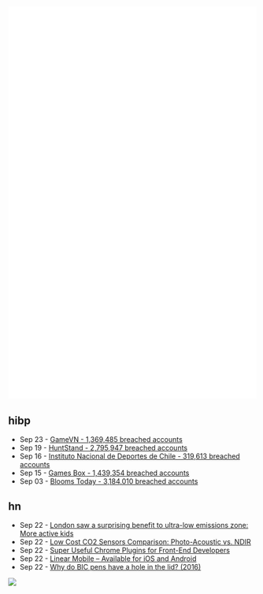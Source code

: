 ![Metrics](https://raw.githubusercontent.com/phixion/phixion/master/metrics.svg)

## hibp

<!--
for https://github.com/phixion/phixion/blob/main/.github/workflows/feeds.yml
-->
<!--START_SECTION:haveibeenpwnd-->
- Sep 23 - [GameVN - 1,369,485 breached accounts](https://haveibeenpwned.com/PwnedWebsites#GameVN)
- Sep 19 - [HuntStand - 2,795,947 breached accounts](https://haveibeenpwned.com/PwnedWebsites#HuntStand)
- Sep 16 - [Instituto Nacional de Deportes de Chile - 319,613 breached accounts](https://haveibeenpwned.com/PwnedWebsites#InstitutoNacionalDeDeportesDeChile)
- Sep 15 - [Games Box - 1,439,354 breached accounts](https://haveibeenpwned.com/PwnedWebsites#GamesBox)
- Sep 03 - [Blooms Today - 3,184,010 breached accounts](https://haveibeenpwned.com/PwnedWebsites#BloomsToday)
<!--END_SECTION:haveibeenpwnd-->

## hn

<!--
for https://github.com/phixion/phixion/blob/main/.github/workflows/feeds.yml
-->
<!--START_SECTION:hn-->
- Sep 22 - [London saw a surprising benefit to ultra-low emissions zone: More active kids](https://grist.org/cities/london-fining-polluting-cars-more-active-kids/)
- Sep 22 - [Low Cost CO2 Sensors Comparison: Photo-Acoustic vs. NDIR](https://www.airgradient.com/blog/co2-sensors-photo-acoustic-vs-ndir-updated/)
- Sep 22 - [Super Useful Chrome Plugins for Front-End Developers](https://jsdevspace.substack.com/p/13-super-useful-chrome-plugins-for)
- Sep 22 - [Linear Mobile – Available for iOS and Android](https://linear.app/mobile)
- Sep 22 - [Why do BIC pens have a hole in the lid? (2016)](https://www.independent.co.uk/life-style/why-do-bic-pens-have-a-hole-in-their-lid-to-stop-choking-a6856061.html)
<!--END_SECTION:hn-->

<!--
for https://yhype.me
-->
![](https://hit.yhype.me/github/profile?user_id=13013670)
